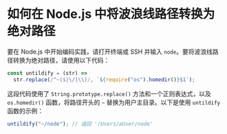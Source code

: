 # 如何在 Node.js 中将波浪线路径转换为绝对路径

要在 Node.js 中开始编码实践，请打开终端或 SSH 并输入 `node`。要将波浪线路径转换为绝对路径，请使用以下代码：

```js
const untildify = (str) =>
  str.replace(/^~($|\/|\\)/, `${require("os").homedir()}$1`);
```

这段代码使用了 `String.prototype.replace()` 方法和一个正则表达式，以及 `os.homedir()` 函数，将路径开头的 `~` 替换为用户主目录。以下是使用 `untildify` 函数的示例：

```js
untildify("~/node"); // 返回 '/Users/aUser/node'
```
